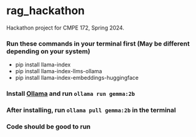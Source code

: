 # rag_hackathon

Hackathon project for CMPE 172, Spring 2024.
### Run these commands in your terminal first (May be different depending on your system)
- pip install llama-index
- pip install llama-index-llms-ollama
- pip install llama-index-embeddings-huggingface

### Install [Ollama](https://github.com/ollama/ollama) and run `ollama run gemma:2b`
### After installing, run `ollama pull gemma:2b` in the terminal

### Code should be good to run
